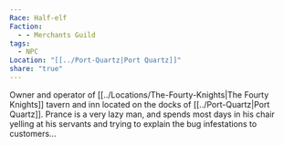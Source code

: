 ```yaml
---
Race: Half-elf
Faction:
  - - Merchants Guild
tags:
  - NPC
Location: "[[../Port-Quartz|Port Quartz]]"
share: "true"
---
```


Owner and operator of [[../Locations/The-Fourty-Knights|The Fourty Knights]] tavern and inn located on the docks of [[../Port-Quartz|Port Quartz]]. Prance is a very lazy man, and spends most days in his chair yelling at his servants and trying to explain the bug infestations to customers...